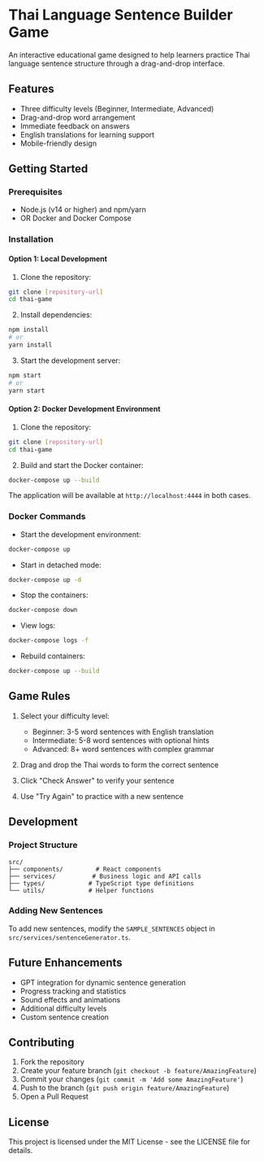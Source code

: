 # Thai Language Sentence Builder Game

An interactive educational game designed to help learners practice Thai language sentence structure through a drag-and-drop interface.

## Features

- Three difficulty levels (Beginner, Intermediate, Advanced)
- Drag-and-drop word arrangement
- Immediate feedback on answers
- English translations for learning support
- Mobile-friendly design

## Getting Started

### Prerequisites

- Node.js (v14 or higher) and npm/yarn
- OR Docker and Docker Compose

### Installation

#### Option 1: Local Development

1. Clone the repository:
```bash
git clone [repository-url]
cd thai-game
```

2. Install dependencies:
```bash
npm install
# or
yarn install
```

3. Start the development server:
```bash
npm start
# or
yarn start
```

#### Option 2: Docker Development Environment

1. Clone the repository:
```bash
git clone [repository-url]
cd thai-game
```

2. Build and start the Docker container:
```bash
docker-compose up --build
```

The application will be available at `http://localhost:4444` in both cases.

### Docker Commands

- Start the development environment:
```bash
docker-compose up
```

- Start in detached mode:
```bash
docker-compose up -d
```

- Stop the containers:
```bash
docker-compose down
```

- View logs:
```bash
docker-compose logs -f
```

- Rebuild containers:
```bash
docker-compose up --build
```

## Game Rules

1. Select your difficulty level:
   - Beginner: 3-5 word sentences with English translation
   - Intermediate: 5-8 word sentences with optional hints
   - Advanced: 8+ word sentences with complex grammar

2. Drag and drop the Thai words to form the correct sentence
3. Click "Check Answer" to verify your sentence
4. Use "Try Again" to practice with a new sentence

## Development

### Project Structure

```
src/
├── components/         # React components
├── services/          # Business logic and API calls
├── types/            # TypeScript type definitions
└── utils/            # Helper functions
```

### Adding New Sentences

To add new sentences, modify the `SAMPLE_SENTENCES` object in `src/services/sentenceGenerator.ts`.

## Future Enhancements

- GPT integration for dynamic sentence generation
- Progress tracking and statistics
- Sound effects and animations
- Additional difficulty levels
- Custom sentence creation

## Contributing

1. Fork the repository
2. Create your feature branch (`git checkout -b feature/AmazingFeature`)
3. Commit your changes (`git commit -m 'Add some AmazingFeature'`)
4. Push to the branch (`git push origin feature/AmazingFeature`)
5. Open a Pull Request

## License

This project is licensed under the MIT License - see the LICENSE file for details. 